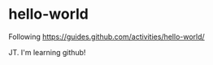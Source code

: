 hello-world
===========

Following https://guides.github.com/activities/hello-world/

JT. I'm learning github!

